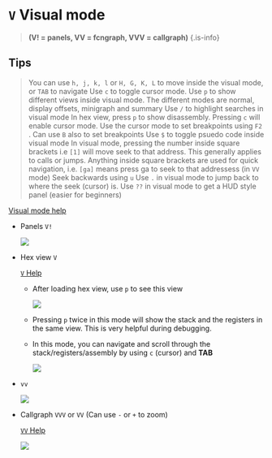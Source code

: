 <!-- V -->

#  **`V`** Visual mode

> **(V! = panels, VV = fcngraph, VVV = callgraph)**  {.is-info}

## **Tips**
  > You can use `h, j, k, l` or `H, G, K, L` to move inside the visual mode, or `TAB` to navigate
  > Use `c` to toggle cursor mode.
  > Use `p` to show different views inside visual mode. The different modes are normal, display offsets, minigraph and summary
  > Use `/` to highlight searches in visual mode
  > In hex view, press `p` to show disassembly. Pressing `c` will enable cursor mode. Use the cursor mode to set breakpoints using `F2` . Can use `B` also to set breakpoints
  > Use `$` to toggle psuedo code inside visual mode
  > In visual mode, pressing the number inside square brackets i.e `[1]` will move seek to that address. This generally applies to calls or jumps. Anything inside square brackets are used for quick navigation, i.e. `[ga]` means press ga to seek to that addressess (in `VV` mode)
  > Seek backwards using `u`
  > Use `.` in visual mode to jump back to where the seek (cursor) is.
  > Use `??` in visual mode to get a HUD style panel (easier for beginners)

[Visual mode help](./Visual-mode-help-644118cc-baed-4188-bae7-c56ef3d64288.md)

- Panels `V!`

  ![](https://static.notion-static.com/c0c6a460c0c34bd1a4e08ff201894559/panels.png)

- Hex view `V`

   [ `V` Help](https://www.notion.so/722c6fa4-64ac-452a-aa17-6c1719836dff) 

  - After loading hex view, use `p` to see this view

    ![](https://static.notion-static.com/30c641b0eae8477980783f73bba72830/Untitled)

  - Pressing `p` twice in this mode will show the stack and the registers in the same view. This is very helpful during debugging.
  - In this mode, you can navigate and scroll through the stack/registers/assembly by using `c` (cursor) and **TAB**

    ![](https://static.notion-static.com/a5dcd953bf7e4909a50c3077970ca4d8/Untitled)

- `vv`

  ![](https://static.notion-static.com/b6dcbb25c7c5479792e0adc2f0c70be5/vv.png)

- Callgraph `VVV` or `VV` (Can use `-` or `+` to zoom)

   [ `VV` Help](https://www.notion.so/ded91547-3ff7-4553-a37d-03bdf4bd63ad) 

  ![](https://static.notion-static.com/430653c848444fa9a63bd38e88dc7b2b/VVV.png)